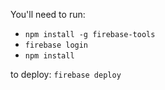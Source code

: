 You'll need to run:
- `npm install -g firebase-tools`
- `firebase login`
- `npm install`

to deploy:
`firebase deploy`